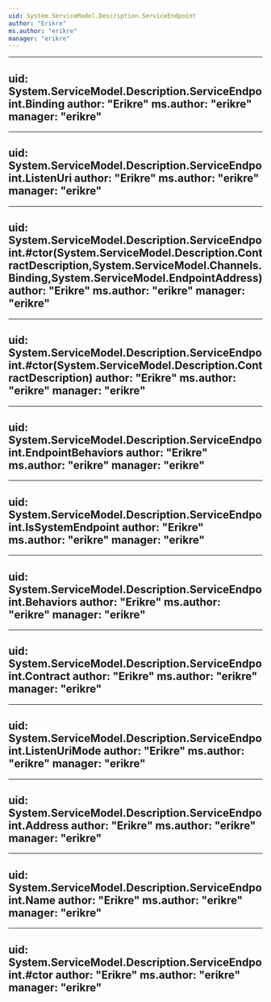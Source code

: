 ```yaml
---
uid: System.ServiceModel.Description.ServiceEndpoint
author: "Erikre"
ms.author: "erikre"
manager: "erikre"
---
```


---
uid: System.ServiceModel.Description.ServiceEndpoint.Binding
author: "Erikre"
ms.author: "erikre"
manager: "erikre"
---

---
uid: System.ServiceModel.Description.ServiceEndpoint.ListenUri
author: "Erikre"
ms.author: "erikre"
manager: "erikre"
---

---
uid: System.ServiceModel.Description.ServiceEndpoint.#ctor(System.ServiceModel.Description.ContractDescription,System.ServiceModel.Channels.Binding,System.ServiceModel.EndpointAddress)
author: "Erikre"
ms.author: "erikre"
manager: "erikre"
---

---
uid: System.ServiceModel.Description.ServiceEndpoint.#ctor(System.ServiceModel.Description.ContractDescription)
author: "Erikre"
ms.author: "erikre"
manager: "erikre"
---

---
uid: System.ServiceModel.Description.ServiceEndpoint.EndpointBehaviors
author: "Erikre"
ms.author: "erikre"
manager: "erikre"
---

---
uid: System.ServiceModel.Description.ServiceEndpoint.IsSystemEndpoint
author: "Erikre"
ms.author: "erikre"
manager: "erikre"
---

---
uid: System.ServiceModel.Description.ServiceEndpoint.Behaviors
author: "Erikre"
ms.author: "erikre"
manager: "erikre"
---

---
uid: System.ServiceModel.Description.ServiceEndpoint.Contract
author: "Erikre"
ms.author: "erikre"
manager: "erikre"
---

---
uid: System.ServiceModel.Description.ServiceEndpoint.ListenUriMode
author: "Erikre"
ms.author: "erikre"
manager: "erikre"
---

---
uid: System.ServiceModel.Description.ServiceEndpoint.Address
author: "Erikre"
ms.author: "erikre"
manager: "erikre"
---

---
uid: System.ServiceModel.Description.ServiceEndpoint.Name
author: "Erikre"
ms.author: "erikre"
manager: "erikre"
---

---
uid: System.ServiceModel.Description.ServiceEndpoint.#ctor
author: "Erikre"
ms.author: "erikre"
manager: "erikre"
---
